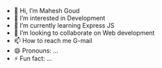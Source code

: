 - 👋 Hi, I’m Mahesh Goud
- 👀 I’m interested in Development
- 🌱 I’m currently learning Express JS
- 💞️ I’m looking to collaborate on Web development
- 📫 How to reach me G-mail
- 😄 Pronouns: ...
- ⚡ Fun fact: ...

<!---
Maheshgoud6181/Maheshgoud6181 is a ✨ special ✨ repository because its `README.md` (this file) appears on your GitHub profile.
You can click the Preview link to take a look at your changes.
--->
